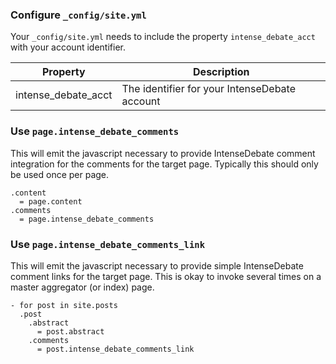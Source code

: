 ---
---

### Configure `_config/site.yml`

Your `_config/site.yml` needs to include the property `intense_debate_acct`
with your account identifier.

<table>
  <thead>
    <tr>
      <th>Property</th>
      <th>Description</th>
    </tr>
  </thead>
  <tbody>
    <tr>
      <td>intense_debate_acct</td>
      <td>The identifier for your IntenseDebate account</td>
    </tr>
  </tbody>
</table>

### Use `page.intense_debate_comments`

This will emit the javascript necessary to provide IntenseDebate comment
integration for the comments for the target page.  Typically this
should only be used once per page.

    .content
      = page.content
    .comments
      = page.intense_debate_comments 

### Use `page.intense_debate_comments_link`

This will emit the javascript necessary to provide simple IntenseDebate
comment links for the target page.  This is okay to invoke several
times on a master aggregator (or index) page.


    - for post in site.posts
      .post
        .abstract
          = post.abstract
        .comments
          = post.intense_debate_comments_link
